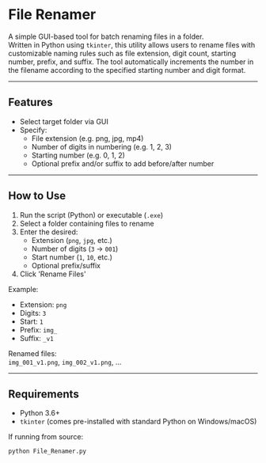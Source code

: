 # File Renamer

A simple GUI-based tool for batch renaming files in a folder.  
Written in Python using `tkinter`, this utility allows users to rename files with customizable naming rules such as file extension, digit count, starting number, prefix, and suffix. The tool automatically increments the number in the filename according to the specified starting number and digit format.

---

## Features

- Select target folder via GUI
- Specify:
  - File extension (e.g. png, jpg, mp4)
  - Number of digits in numbering (e.g. 1, 2, 3)
  - Starting number (e.g. 0, 1, 2)
  - Optional prefix and/or suffix to add before/after number

---

## How to Use

1. Run the script (Python) or executable (`.exe`)
2. Select a folder containing files to rename
3. Enter the desired:
   - Extension (`png`, `jpg`, etc.)
   - Number of digits (`3` → `001`)
   - Start number (`1`, `10`, etc.)
   - Optional prefix/suffix
4. Click 'Rename Files'

Example:
- Extension: `png`
- Digits: `3`
- Start: `1`
- Prefix: `img_`
- Suffix: `_v1`

Renamed files:  
`img_001_v1.png`, `img_002_v1.png`, ...

---

## Requirements

- Python 3.6+
- `tkinter` (comes pre-installed with standard Python on Windows/macOS)

If running from source:
```bash
python File_Renamer.py
